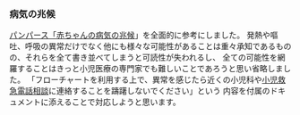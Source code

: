 
### 病気の兆候
[パンパース「赤ちゃんの病気の兆候](https://www.jp.pampers.com/newborn/care/article/signs-of-illness-in-babies)」を全面的に参考にしました。
発熱や嘔吐、呼吸の異常だけでなく他にも様々な可能性があることは重々承知であるものの、それらを全て書き並べてしまうと可読性が失われるし、
全ての可能性を網羅することはきっと小児医療の専門家でも難しいことであろうと思い省略しました。
「フローチャートを利用する上で、異常を感じたら近くの小児科や[小児救急電話相談](http://kodomo-qq.jp/index.php?pname=n8000#:~:text=%E5%B0%8F%E5%85%90%E7%A7%91%E5%8C%BB%E5%B8%AB%E3%83%BB%E7%9C%8B%E8%AD%B7%E5%B8%AB%E3%81%8B%E3%82%89,%E3%81%AB%E8%87%AA%E5%8B%95%E8%BB%A2%E9%80%81%E3%81%95%E3%82%8C%E3%81%BE%E3%81%99%E3%80%82)に連絡することを躊躇しないでください」という
内容を付属のドキュメントに添えることで対応しようと思います。